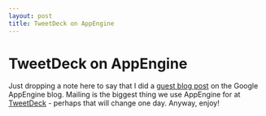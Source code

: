 ```yaml
---
layout: post
title: TweetDeck on AppEngine
---
```


# TweetDeck on AppEngine

Just dropping a note here to say that I did a [guest blog post](http://googleappengine.blogspot.com/2010/04/tweetdeck-and-google-app-engine-match.html)
on the Google AppEngine blog. Mailing is the biggest thing we use AppEngine for at [TweetDeck](http://www.tweetdeck.com) -
perhaps that will change one day. Anyway, enjoy!

